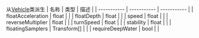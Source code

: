 从[Vehicle](/Documents/Components/Vehicle/Vehicle.md)类派生
| 名称 | 类型 | 描述 |
| ----------- | ----------- | ----------- |
| floatAcceleration | float |  |
| floatDepth | float |  |
| speed | float |  |
| reverseMultiplier | float |  |
| turnSpeed | float |  |
| stability | float |  |
| floatingSamplers | Transform[] |  |
| requireDeepWater | bool |  |
